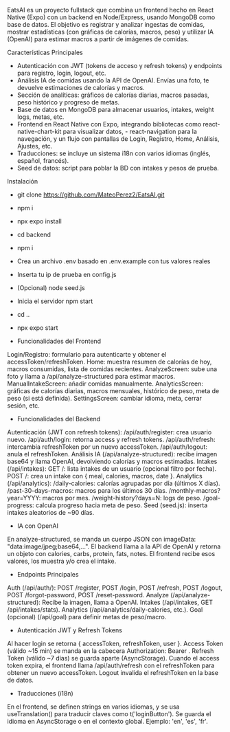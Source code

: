EatsAI es un proyecto fullstack que combina un frontend hecho en React Native (Expo) con un backend en Node/Express, usando MongoDB como base de datos. El objetivo es registrar y analizar ingestas de comidas, mostrar estadísticas (con gráficas de calorías, macros, peso) y utilizar IA (OpenAI) para estimar macros a partir de imágenes de comidas.

 Características Principales
- Autenticación con JWT (tokens de acceso y refresh tokens) y endpoints para registro, login, logout, etc.
- Análisis IA de comidas usando la API de OpenAI. Envías una foto, te devuelve estimaciones de calorías y macros.
- Sección de analíticas: gráficos de calorías diarias, macros pasadas, peso histórico y progreso de metas.
- Base de datos en MongoDB para almacenar usuarios, intakes, weight logs, metas, etc.
- Frontend en React Native con Expo, integrando bibliotecas como react-native-chart-kit para visualizar datos, - react-navigation para la navegación, y un flujo con pantallas de Login, Registro, Home, Análisis, Ajustes, etc.
- Traducciones: se incluye un sistema i18n con varios idiomas (inglés, español, francés).
- Seed de datos: script para poblar la BD con intakes y pesos de prueba.

 Instalación
- git clone https://github.com/MateoPerez2/EatsAI.git
- npm i
- npx expo install
- cd backend
- npm i
- Crea un archivo .env basado en .env.example con tus valores reales
- Inserta tu ip de prueba en config.js
- (Opcional) node seed.js
- Inicia el servidor npm start
- cd ..
- npx expo start

- Funcionalidades del Frontend

Login/Registro: formulario para autenticarte y obtener el accessToken/refreshToken.
Home: muestra resumen de calorías de hoy, macros consumidas, lista de comidas recientes.
AnalyzeScreen: sube una foto y llama a /api/analyze-structured para estimar macros.
ManualIntakeScreen: añadir comidas manualmente.
AnalyticsScreen: gráficas de calorías diarias, macros mensuales, histórico de peso, meta de peso (si está definida).
SettingsScreen: cambiar idioma, meta, cerrar sesión, etc.


- Funcionalidades del Backend

Autenticación (JWT con refresh tokens):
/api/auth/register: crea usuario nuevo.
/api/auth/login: retorna access y refresh tokens.
/api/auth/refresh: intercambia refreshToken por un nuevo accessToken.
/api/auth/logout: anula el refreshToken.
Análisis IA (/api/analyze-structured): recibe imagen base64 y llama OpenAI, devolviendo calorías y macros estimadas.
Intakes (/api/intakes):
GET /: lista intakes de un usuario (opcional filtro por fecha).
POST /: crea un intake con { meal, calories, macros, date }.
Analytics (/api/analytics):
/daily-calories: calorías agrupadas por día (últimos X días).
/past-30-days-macros: macros para los últimos 30 días.
/monthly-macros?year=YYYY: macros por mes.
/weight-history?days=N: logs de peso.
/goal-progress: calcula progreso hacia meta de peso.
Seed (seed.js): inserta intakes aleatorios de ~90 días.


- IA con OpenAI

En analyze-structured, se manda un cuerpo JSON con imageData: "data:image/jpeg;base64,...".
El backend llama a la API de OpenAI y retorna un objeto con calories, carbs, protein, fats, notes.
El frontend recibe esos valores, los muestra y/o crea el intake.


- Endpoints Principales

Auth (/api/auth/):
POST /register, POST /login, POST /refresh, POST /logout, POST /forgot-password, POST /reset-password.
Analyze (/api/analyze-structured):
Recibe la imagen, llama a OpenAI.
Intakes (/api/intakes, GET /api/intakes/stats).
Analytics (/api/analytics/daily-calories, etc.).
Goal (opcional) (/api/goal) para definir metas de peso/macro.


- Autenticación JWT y Refresh Tokens

Al hacer login se retorna { accessToken, refreshToken, user }.
Access Token (válido ~15 min) se manda en la cabecera Authorization: Bearer <accessToken>.
Refresh Token (válido ~7 días) se guarda aparte (AsyncStorage).
Cuando el access token expira, el frontend llama /api/auth/refresh con el refreshToken para obtener un nuevo accessToken.
Logout invalida el refreshToken en la base de datos.


- Traducciones (i18n)

En el frontend, se definen strings en varios idiomas, y se usa useTranslation() para traducir claves como t('loginButton').
Se guarda el idioma en AsyncStorage o en el contexto global.
Ejemplo: 'en', 'es', 'fr'.


